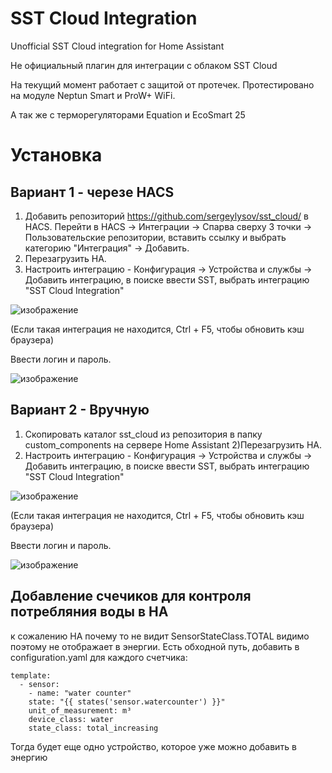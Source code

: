 # SST Cloud Integration


Unofficial SST Cloud integration for Home Assistant


Не официальный плагин для интеграции с облаком SST Cloud

На текущий момент работает с защитой от протечек. Протестировано на модуле Neptun Smart и ProW+ WiFi. 

А так же с терморегуляторами Equation и EcoSmart 25


# Установка

## Вариант 1 - черезе HACS
1) Добавить репозиторий https://github.com/sergeylysov/sst_cloud/ в HACS. Перейти в HACS -> Интеграции -> Спарва сверху 3 точки -> Пользовательские репозитории, вставить ссылку и выбрать категорию "Интеграция" -> Добавить.
2) Перезагрузить HA.
3) Настроить интеграцию - Конфигурация -> Устройства и службы -> Добавить интеграцию, в поиске ввести SST, выбрать интеграцию "SST Cloud Integration"


![изображение](https://user-images.githubusercontent.com/18576858/166641784-4cb8b22b-7789-4bc6-942e-467077b82e06.png)

(Если такая интеграция не находится, Ctrl + F5, чтобы обновить кэш браузера)

Ввести логин и пароль.

![изображение](https://user-images.githubusercontent.com/18576858/187661775-a3f47f99-b9bb-427c-bf5b-c85fd4b93172.png)


## Вариант 2 - Вручную
1) Cкопировать каталог sst_cloud из репозитория в папку custom_components на сервере Home Assistant
2)Перезагрузить HA.
3) Настроить интеграцию - Конфигурация -> Устройства и службы -> Добавить интеграцию, в поиске ввести SST, выбрать интеграцию "SST Cloud Integration"


![изображение](https://user-images.githubusercontent.com/18576858/166641784-4cb8b22b-7789-4bc6-942e-467077b82e06.png)

(Если такая интеграция не находится, Ctrl + F5, чтобы обновить кэш браузера)

Ввести логин и пароль.

![изображение](https://user-images.githubusercontent.com/18576858/187661824-b0b3ee11-983a-4e59-bf56-4277e97bb2e0.png)


## Добавление счечиков для контроля потребляния воды в HA
к сожалению HA почему то не видит SensorStateClass.TOTAL видимо поэтому не отображает в энергии.
Есть обходной путь, добавить в configuration.yaml для каждого счетчика:
```
template:
  - sensor:
    - name: "water counter"
    state: "{{ states('sensor.watercounter') }}"
    unit_of_measurement: m³
    device_class: water
    state_class: total_increasing
```
Тогда будет еще одно устройство, которое уже можно добавить в энергию

